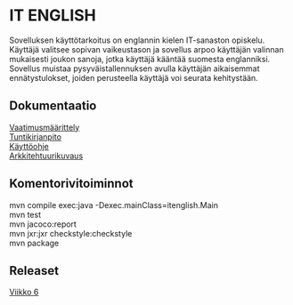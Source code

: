 # IT ENGLISH

Sovelluksen käyttötarkoitus on englannin kielen IT-sanaston opiskelu. Käyttäjä valitsee sopivan vaikeustason ja sovellus arpoo käyttäjän valinnan mukaisesti joukon sanoja, jotka käyttäjä kääntää suomesta englanniksi. Sovellus muistaa pysyväistallennuksen avulla käyttäjän aikaisemmat ennätystulokset, joiden perusteella käyttäjä voi seurata kehitystään.

## Dokumentaatio

[Vaatimusmäärittely](https://github.com/tietotuomas/ot-harjoitustyo/blob/master/dokumentaatio/vaatimusmaarittely.md)  
[Tuntikirjanpito](https://github.com/tietotuomas/ot-harjoitustyo/blob/master/dokumentaatio/tuntikirjanpito.md)  
[Käyttöohje](https://github.com/tietotuomas/ot-harjoitustyo/blob/master/dokumentaatio/kayttoohje.md)  
[Arkkitehtuurikuvaus](https://github.com/tietotuomas/ot-harjoitustyo/blob/master/dokumentaatio/arkkitehtuuri.md)  

## Komentorivitoiminnot

mvn compile exec:java -Dexec.mainClass=itenglish.Main  
mvn test  
mvn jacoco:report  
mvn jxr:jxr checkstyle:checkstyle  
mvn package

## Releaset
[Viikko 6](https://github.com/tietotuomas/ot-harjoitustyo/releases/tag/viikko6)
